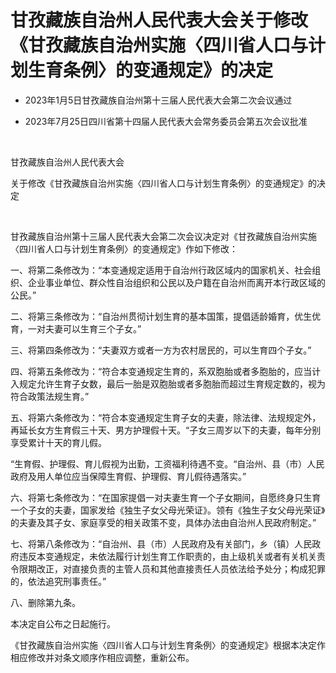 # 甘孜藏族自治州人民代表大会关于修改《甘孜藏族自治州实施〈四川省人口与计划生育条例〉的变通规定》的决定

- 2023年1月5日甘孜藏族自治州第十三届人民代表大会第二次会议通过

- 2023年7月25日四川省第十四届人民代表大会常务委员会第五次会议批准

<!-- INFO END -->

​

甘孜藏族自治州人民代表大会

关于修改《甘孜藏族自治州实施〈四川省人口与计划生育条例〉的变通规定》的决定

​

甘孜藏族自治州第十三届人民代表大会第二次会议决定对《甘孜藏族自治州实施〈四川省人口与计划生育条例〉的变通规定》作如下修改：

一、将第二条修改为：“本变通规定适用于自治州行政区域内的国家机关、社会组织、企业事业单位、群众性自治组织和公民以及户籍在自治州而离开本行政区域的公民。”

二、将第三条修改为：“自治州贯彻计划生育的基本国策，提倡适龄婚育，优生优育，一对夫妻可以生育三个子女。”

三、将第四条修改为：“夫妻双方或者一方为农村居民的，可以生育四个子女。”

四、将第五条修改为：“符合本变通规定生育的，系双胞胎或者多胞胎的，应当计入规定允许生育子女数，最后一胎是双胞胎或者多胞胎而超过生育规定数的，视为符合政策法规生育。”

五、将第六条修改为：“符合本变通规定生育子女的夫妻，除法律、法规规定外，再延长女方生育假三十天、男方护理假十天。“子女三周岁以下的夫妻，每年分别享受累计十天的育儿假。

“生育假、护理假、育儿假视为出勤，工资福利待遇不变。“自治州、县（市）人民政府及用人单位应当保障生育假、护理假、育儿假待遇落实。”

六、将第七条修改为：“在国家提倡一对夫妻生育一个子女期间，自愿终身只生育一个子女的夫妻，国家发给《独生子女父母光荣证》。领有《独生子女父母光荣证》的夫妻及其子女、家庭享受的相关政策不变，具体办法由自治州人民政府制定。”

七、将第八条修改为：“自治州、县（市）人民政府及有关部门，乡（镇）人民政府违反本变通规定，未依法履行计划生育工作职责的，由上级机关或者有关机关责令限期改正，对直接负责的主管人员和其他直接责任人员依法给予处分；构成犯罪的，依法追究刑事责任。”

八、删除第九条。

本决定自公布之日起施行。

《甘孜藏族自治州实施〈四川省人口与计划生育条例〉的变通规定》根据本决定作相应修改并对条文顺序作相应调整，重新公布。
